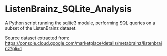 # ListenBrainz_SQLite_Analysis
A Python script running the sqlite3 module, performing SQL queries on a subset of the ListenBrainz dataset.

Source dataset extracted from: https://console.cloud.google.com/marketplace/details/metabrainz/listenbrainz?pli=1

